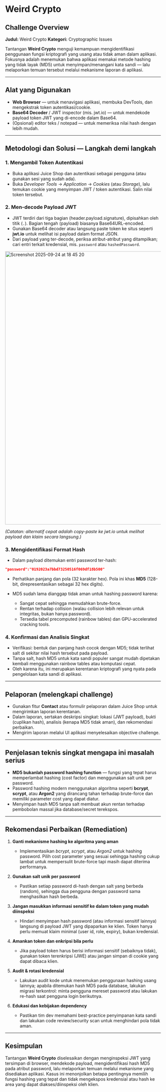 # Weird Crypto

## Challenge Overview

**Judul:** Weird Crypto
**Kategori:** Cryptographic Issues

Tantangan **Weird Crypto** menguji kemampuan mengidentifikasi penggunaan fungsi kriptografi yang usang atau tidak aman dalam aplikasi. Fokusnya adalah menemukan bahwa aplikasi memakai metode hashing yang tidak layak (MD5) untuk menyimpan/menangani kata sandi — lalu melaporkan temuan tersebut melalui mekanisme laporan di aplikasi.

---

## Alat yang Digunakan

* **Web Browser** — untuk menavigasi aplikasi, membuka DevTools, dan mengekstrak token autentikasi/cookie.
* **Base64 Decoder** / JWT inspector (mis. jwt.io) — untuk mendekode payload token JWT yang di-encode dalam Base64.
* (Opsional) editor teks / notepad — untuk memeriksa nilai hash dengan lebih mudah.

---

## Metodologi dan Solusi — Langkah demi langkah

### 1. Mengambil Token Autentikasi

* Buka aplikasi Juice Shop dan autentikasi sebagai pengguna (atau gunakan sesi yang sudah ada).
* Buka *Developer Tools* → *Application* → *Cookies* (atau *Storage*), lalu temukan cookie yang menyimpan JWT / token autentikasi. Salin nilai token tersebut.

### 2. Men-decode Payload JWT

* JWT terdiri dari tiga bagian (header.payload.signature), dipisahkan oleh titik (`.`). Bagian tengah (payload) biasanya Base64URL-encoded.
* Gunakan Base64 decoder atau langsung paste token ke situs seperti **jwt.io** untuk melihat isi payload dalam format JSON.
* Dari payload yang ter-decode, periksa atribut-atribut yang ditampilkan; cari entri terkait kredensial, mis. `password` atau `hashedPassword`.
  
<img width="1552" height="883" alt="Screenshot 2025-09-24 at 18 45 20" src="https://github.com/user-attachments/assets/9c22433a-f28b-43ee-a378-979ba1088f73" />

*(Catatan: alternatif cepat adalah copy-paste ke jwt.io untuk melihat payload dan klaim secara langsung.)*

### 3. Mengidentifikasi Format Hash

* Dalam payload ditemukan entri password ter-hash:

```json
"password":"0192023a7bbd73250516f069df18b500"
```

* Perhatikan panjang dan pola (32 karakter hex). Pola ini khas **MD5** (128-bit, direpresentasikan sebagai 32 hex digits).
* MD5 sudah lama dianggap tidak aman untuk hashing password karena:

  * Sangat cepat sehingga memudahkan brute-force.
  * Rentan terhadap collision (walau collision lebih relevan untuk integritas, bukan hanya password).
  * Tersedia tabel precomputed (rainbow tables) dan GPU-accelerated cracking tools.

### 4. Konfirmasi dan Analisis Singkat

* Verifikasi: bentuk dan panjang hash cocok dengan MD5; tidak terlihat salt di sekitar nilai hash tersebut pada payload.
* Tanpa salt, hash MD5 untuk kata sandi populer sangat mudah dipetakan kembali menggunakan rainbow tables atau komputasi cepat.
* Oleh karena itu, ini merupakan kerentanan kriptografi yang nyata pada pengelolaan kata sandi di aplikasi.

---

## Pelaporan (melengkapi challenge)

* Gunakan fitur **Contact** atau formulir pelaporan dalam Juice Shop untuk mengirimkan laporan kerentanan.
* Dalam laporan, sertakan deskripsi singkat: lokasi (JWT payload), bukti (cuplikan hash), analisis (kenapa MD5 tidak aman), dan rekomendasi perbaikan.
* Mengirim laporan melalui UI aplikasi menyelesaikan objective challenge.

---

## Penjelasan teknis singkat mengapa ini masalah serius

* **MD5 bukanlah password hashing function** — fungsi yang tepat harus memperlambat hashing (cost factor) dan menggunakan salt unik per password.
* Password hashing modern menggunakan algoritma seperti **bcrypt**, **scrypt**, atau **Argon2** yang dirancang tahan terhadap brute-force dan memiliki parameter cost yang dapat diatur.
* Menyimpan hash MD5 tanpa salt membuat akun rentan terhadap pembobolan massal jika database/secret terekspos.

---

## Rekomendasi Perbaikan (Remediation)

1. **Ganti mekanisme hashing ke algoritma yang aman**

   * Implementasikan *bcrypt*, *scrypt*, atau *Argon2* untuk hashing password. Pilih cost parameter yang sesuai sehingga hashing cukup lambat untuk mempersulit brute-force tapi masih dapat diterima performanya.

2. **Gunakan salt unik per password**

   * Pastikan setiap password di-hash dengan salt yang berbeda (random), sehingga dua pengguna dengan password sama menghasilkan hash berbeda.

3. **Jangan masukkan informasi sensitif ke dalam token yang mudah diinspeksi**

   * Hindari menyimpan hash password (atau informasi sensitif lainnya) langsung di payload JWT yang dipaparkan ke klien. Token hanya perlu memuat klaim minimal (user id, role, expiry), bukan kredensial.

4. **Amankan token dan enkripsi bila perlu**

   * Jika payload token harus berisi informasi sensitif (sebaiknya tidak), gunakan token terenkripsi (JWE) atau jangan simpan di cookie yang dapat dibaca klien.

5. **Audit & rotasi kredensial**

   * Lakukan audit kode untuk menemukan penggunaan hashing usang lainnya; apabila ditemukan hash MD5 pada database, lakukan migrasi terkontrol: minta pengguna mereset password atau lakukan re-hash saat pengguna login berikutnya.

6. **Edukasi dan kebijakan dependency**

   * Pastikan tim dev memahami best-practice penyimpanan kata sandi dan lakukan code review/security scan untuk menghindari pola tidak aman.

---

## Kesimpulan

Tantangan **Weird Crypto** diselesaikan dengan menginspeksi JWT yang tersimpan di browser, mendekode payload, mengidentifikasi hash MD5 pada atribut password, lalu melaporkan temuan melalui mekanisme yang disediakan aplikasi. Kasus ini menonjolkan betapa pentingnya memilih fungsi hashing yang tepat dan tidak mengekspos kredensial atau hash ke area yang dapat diakses/diinspeksi oleh klien.
